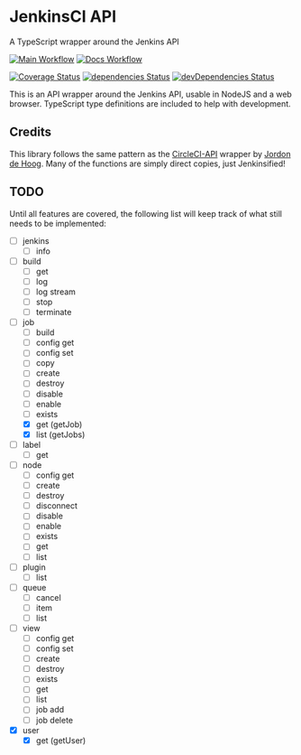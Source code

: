 # JenkinsCI API

A TypeScript wrapper around the Jenkins API

[![Main Workflow](https://github.com/robburger/jenkinsci-api/workflows/Main%20Workflow/badge.svg?branch=master)](https://github.com/robburger/jenkinsci-api/actions?query=workflow%3A%22Main+Workflow%22+branch%3Amaster)
[![Docs Workflow](https://github.com/robburger/jenkinsci-api/workflows/Docs%20Workflow/badge.svg?branch=master)](https://github.com/robburger/jenkinsci-api/actions?query=workflow%3A%22Docs+Workflow%22+branch%3Amaster)

[![Coverage Status](https://coveralls.io/repos/github/robburger/jenkinsci-api/badge.svg?branch=master)](https://coveralls.io/github/robburger/jenkinsci-api?branch=master)
[![dependencies Status](https://david-dm.org/robburger/jenkinsci-api/status.svg)](https://david-dm.org/robburger/jenkinsci-api)
[![devDependencies Status](https://david-dm.org/robburger/jenkinsci-api/dev-status.svg)](https://david-dm.org/robburger/jenkinsci-api?type=dev)

This is an API wrapper around the Jenkins API, usable in NodeJS and a web browser. TypeScript type definitions are
included to help with development.

## Credits

This library follows the same pattern as the [CircleCI-API](https://github.com/worldturtlemedia/circleci-api) wrapper
by [Jordon de Hoog](https://github.com/jordond). Many of the functions are simply direct copies, just Jenkinsified!

## TODO

Until all features are covered, the following list will keep track of what still needs to be implemented:

- [ ] jenkins
  - [ ] info
- [ ] build
  - [ ] get
  - [ ] log
  - [ ] log stream
  - [ ] stop
  - [ ] terminate
- [ ] job
  - [ ] build
  - [ ] config get
  - [ ] config set
  - [ ] copy
  - [ ] create
  - [ ] destroy
  - [ ] disable
  - [ ] enable
  - [ ] exists
  - [x] get (getJob)
  - [x] list (getJobs)
- [ ] label
  - [ ] get
- [ ] node
  - [ ] config get
  - [ ] create
  - [ ] destroy
  - [ ] disconnect
  - [ ] disable
  - [ ] enable
  - [ ] exists
  - [ ] get
  - [ ] list
- [ ] plugin
  - [ ] list
- [ ] queue
  - [ ] cancel
  - [ ] item
  - [ ] list
- [ ] view
  - [ ] config get
  - [ ] config set
  - [ ] create
  - [ ] destroy
  - [ ] exists
  - [ ] get
  - [ ] list
  - [ ] job add
  - [ ] job delete
- [x] user
  - [x] get (getUser)
